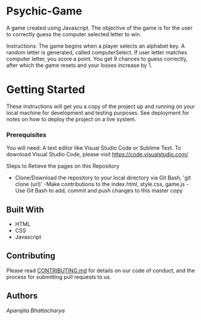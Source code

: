 # Psychic-Game
A game created using Javascript.
The objective of the game is for the user to correctly guess the computer selected letter to win.

Instructions:
The game begins when a player selects an alphabet key. 
A random letter is generated, called computerSelect.
If user letter matches computer letter, you score a point.
You get 9 chances to guess correctly, after which the game resets and your losses increase by 1.

# Getting Started

These instructions will get you a copy of the project up and running on your local machine for development and testing purposes. See deployment for notes on how to deploy the project on a live system.

### Prerequisites

You will need:
A text editor like Visual Studio Code or Sublime Text.
To download Visual Studio Code, please visit https://code.visualstudio.com/

Steps to Retieve the pages on this Repository
- Clone/Download the repository to your local directory via Git Bash, 'git clone (url)'
-Make contributions to the index.html, style.css, game.js
-Use Git Bash to add, commit and push changes to this master copy


## Built With

* HTML
* CSS
* Javascript

## Contributing

Please read [CONTRIBUTING.md](https://gist.github.com/PurpleBooth/b24679402957c63ec426) for details on our code of conduct, and the process for submitting pull requests to us.
 

## Authors

*Aparajita Bhattacharya*

